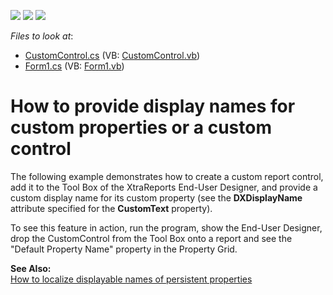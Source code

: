 <!-- default badges list -->
![](https://img.shields.io/endpoint?url=https://codecentral.devexpress.com/api/v1/VersionRange/128602975/12.2.4%2B)
[![](https://img.shields.io/badge/Open_in_DevExpress_Support_Center-FF7200?style=flat-square&logo=DevExpress&logoColor=white)](https://supportcenter.devexpress.com/ticket/details/E1338)
[![](https://img.shields.io/badge/📖_How_to_use_DevExpress_Examples-e9f6fc?style=flat-square)](https://docs.devexpress.com/GeneralInformation/403183)
<!-- default badges end -->
<!-- default file list -->
*Files to look at*:

* [CustomControl.cs](./CS/CustomControl.cs) (VB: [CustomControl.vb](./VB/CustomControl.vb))
* [Form1.cs](./CS/Form1.cs) (VB: [Form1.vb](./VB/Form1.vb))
<!-- default file list end -->
# How to provide display names for custom properties or a custom control


<p>The following example demonstrates how to create a custom report control, add it to the Tool Box of the XtraReports End-User Designer, and provide a custom display name for its custom property (see the <strong>DXDisplayName</strong> attribute specified for the <strong>CustomText</strong> property).</p><p>To see this feature in action, run the program, show the End-User Designer, drop the CustomControl from the Tool Box onto a report and see the "Default Property Name" property in the Property Grid.</p><p><strong>See Also:</strong><br />
<a href="https://www.devexpress.com/Support/Center/p/E1746">How to localize displayable names of persistent properties</a></p>

<br/>


